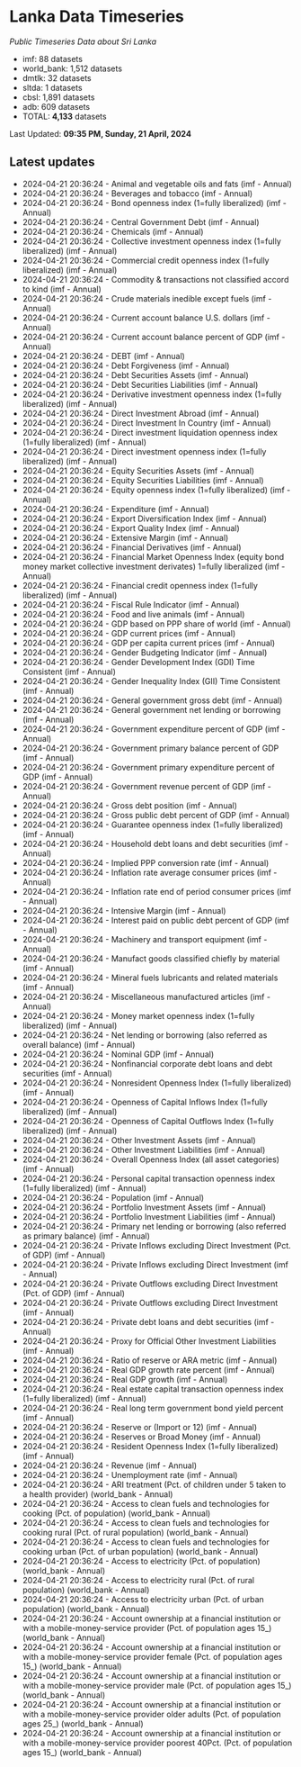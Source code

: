 # Lanka Data Timeseries
*Public Timeseries Data about Sri Lanka*

* imf: 88 datasets
* world_bank: 1,512 datasets
* dmtlk: 32 datasets
* sltda: 1 datasets
* cbsl: 1,891 datasets
* adb: 609 datasets
* TOTAL: **4,133** datasets

Last Updated: **09:35 PM, Sunday, 21 April, 2024**

## Latest updates

* 2024-04-21 20:36:24 - Animal and vegetable oils and fats (imf - Annual)
* 2024-04-21 20:36:24 - Beverages and tobacco (imf - Annual)
* 2024-04-21 20:36:24 - Bond openness index (1=fully liberalized) (imf - Annual)
* 2024-04-21 20:36:24 - Central Government Debt (imf - Annual)
* 2024-04-21 20:36:24 - Chemicals (imf - Annual)
* 2024-04-21 20:36:24 - Collective investment openness index (1=fully liberalized) (imf - Annual)
* 2024-04-21 20:36:24 - Commercial credit openness index (1=fully liberalized) (imf - Annual)
* 2024-04-21 20:36:24 - Commodity & transactions not classified accord to kind (imf - Annual)
* 2024-04-21 20:36:24 - Crude materials inedible except fuels (imf - Annual)
* 2024-04-21 20:36:24 - Current account balance U.S. dollars (imf - Annual)
* 2024-04-21 20:36:24 - Current account balance percent of GDP (imf - Annual)
* 2024-04-21 20:36:24 - DEBT (imf - Annual)
* 2024-04-21 20:36:24 - Debt Forgiveness (imf - Annual)
* 2024-04-21 20:36:24 - Debt Securities Assets (imf - Annual)
* 2024-04-21 20:36:24 - Debt Securities Liabilities (imf - Annual)
* 2024-04-21 20:36:24 - Derivative investment openness index (1=fully liberalized) (imf - Annual)
* 2024-04-21 20:36:24 - Direct Investment Abroad (imf - Annual)
* 2024-04-21 20:36:24 - Direct Investment In Country (imf - Annual)
* 2024-04-21 20:36:24 - Direct investment liquidation openness index (1=fully liberalized) (imf - Annual)
* 2024-04-21 20:36:24 - Direct investment openness index (1=fully liberalized) (imf - Annual)
* 2024-04-21 20:36:24 - Equity Securities Assets (imf - Annual)
* 2024-04-21 20:36:24 - Equity Securities Liabilities (imf - Annual)
* 2024-04-21 20:36:24 - Equity openness index (1=fully liberalized) (imf - Annual)
* 2024-04-21 20:36:24 - Expenditure (imf - Annual)
* 2024-04-21 20:36:24 - Export Diversification Index (imf - Annual)
* 2024-04-21 20:36:24 - Export Quality Index (imf - Annual)
* 2024-04-21 20:36:24 - Extensive Margin (imf - Annual)
* 2024-04-21 20:36:24 - Financial Derivatives (imf - Annual)
* 2024-04-21 20:36:24 - Financial Market Openness Index (equity bond money market collective investment derivates) 1=fully liberalized (imf - Annual)
* 2024-04-21 20:36:24 - Financial credit openness index (1=fully liberalized) (imf - Annual)
* 2024-04-21 20:36:24 - Fiscal Rule Indicator (imf - Annual)
* 2024-04-21 20:36:24 - Food and live animals (imf - Annual)
* 2024-04-21 20:36:24 - GDP based on PPP share of world (imf - Annual)
* 2024-04-21 20:36:24 - GDP current prices (imf - Annual)
* 2024-04-21 20:36:24 - GDP per capita current prices (imf - Annual)
* 2024-04-21 20:36:24 - Gender Budgeting Indicator (imf - Annual)
* 2024-04-21 20:36:24 - Gender Development Index (GDI) Time Consistent (imf - Annual)
* 2024-04-21 20:36:24 - Gender Inequality Index (GII) Time Consistent (imf - Annual)
* 2024-04-21 20:36:24 - General government gross debt (imf - Annual)
* 2024-04-21 20:36:24 - General government net lending or borrowing (imf - Annual)
* 2024-04-21 20:36:24 - Government expenditure percent of GDP (imf - Annual)
* 2024-04-21 20:36:24 - Government primary balance percent of GDP (imf - Annual)
* 2024-04-21 20:36:24 - Government primary expenditure percent of GDP (imf - Annual)
* 2024-04-21 20:36:24 - Government revenue percent of GDP (imf - Annual)
* 2024-04-21 20:36:24 - Gross debt position (imf - Annual)
* 2024-04-21 20:36:24 - Gross public debt percent of GDP (imf - Annual)
* 2024-04-21 20:36:24 - Guarantee openness index (1=fully liberalized) (imf - Annual)
* 2024-04-21 20:36:24 - Household debt loans and debt securities (imf - Annual)
* 2024-04-21 20:36:24 - Implied PPP conversion rate (imf - Annual)
* 2024-04-21 20:36:24 - Inflation rate average consumer prices (imf - Annual)
* 2024-04-21 20:36:24 - Inflation rate end of period consumer prices (imf - Annual)
* 2024-04-21 20:36:24 - Intensive Margin (imf - Annual)
* 2024-04-21 20:36:24 - Interest paid on public debt percent of GDP (imf - Annual)
* 2024-04-21 20:36:24 - Machinery and transport equipment (imf - Annual)
* 2024-04-21 20:36:24 - Manufact goods classified chiefly by material (imf - Annual)
* 2024-04-21 20:36:24 - Mineral fuels lubricants and related materials (imf - Annual)
* 2024-04-21 20:36:24 - Miscellaneous manufactured articles (imf - Annual)
* 2024-04-21 20:36:24 - Money market openness index (1=fully liberalized) (imf - Annual)
* 2024-04-21 20:36:24 - Net lending or borrowing (also referred as overall balance) (imf - Annual)
* 2024-04-21 20:36:24 - Nominal GDP (imf - Annual)
* 2024-04-21 20:36:24 - Nonfinancial corporate debt loans and debt securities (imf - Annual)
* 2024-04-21 20:36:24 - Nonresident Openness Index (1=fully liberalized) (imf - Annual)
* 2024-04-21 20:36:24 - Openness of Capital Inflows Index (1=fully liberalized) (imf - Annual)
* 2024-04-21 20:36:24 - Openness of Capital Outflows Index (1=fully liberalized) (imf - Annual)
* 2024-04-21 20:36:24 - Other Investment Assets (imf - Annual)
* 2024-04-21 20:36:24 - Other Investment Liabilities (imf - Annual)
* 2024-04-21 20:36:24 - Overall Openness Index (all asset categories) (imf - Annual)
* 2024-04-21 20:36:24 - Personal capital transaction openness index (1=fully liberalized) (imf - Annual)
* 2024-04-21 20:36:24 - Population (imf - Annual)
* 2024-04-21 20:36:24 - Portfolio Investment Assets (imf - Annual)
* 2024-04-21 20:36:24 - Portfolio Investment Liabilities (imf - Annual)
* 2024-04-21 20:36:24 - Primary net lending or borrowing (also referred as primary balance) (imf - Annual)
* 2024-04-21 20:36:24 - Private Inflows excluding Direct Investment (Pct. of GDP) (imf - Annual)
* 2024-04-21 20:36:24 - Private Inflows excluding Direct Investment (imf - Annual)
* 2024-04-21 20:36:24 - Private Outflows excluding Direct Investment (Pct. of GDP) (imf - Annual)
* 2024-04-21 20:36:24 - Private Outflows excluding Direct Investment (imf - Annual)
* 2024-04-21 20:36:24 - Private debt loans and debt securities (imf - Annual)
* 2024-04-21 20:36:24 - Proxy for Official Other Investment Liabilities (imf - Annual)
* 2024-04-21 20:36:24 - Ratio of reserve or ARA metric (imf - Annual)
* 2024-04-21 20:36:24 - Real GDP growth rate percent (imf - Annual)
* 2024-04-21 20:36:24 - Real GDP growth (imf - Annual)
* 2024-04-21 20:36:24 - Real estate capital transaction openness index (1=fully liberalized) (imf - Annual)
* 2024-04-21 20:36:24 - Real long term government bond yield percent (imf - Annual)
* 2024-04-21 20:36:24 - Reserve or (Import or 12) (imf - Annual)
* 2024-04-21 20:36:24 - Reserves or Broad Money (imf - Annual)
* 2024-04-21 20:36:24 - Resident Openness Index (1=fully liberalized) (imf - Annual)
* 2024-04-21 20:36:24 - Revenue (imf - Annual)
* 2024-04-21 20:36:24 - Unemployment rate (imf - Annual)
* 2024-04-21 20:36:24 - ARI treatment (Pct. of children under 5 taken to a health provider) (world_bank - Annual)
* 2024-04-21 20:36:24 - Access to clean fuels and technologies for cooking (Pct. of population) (world_bank - Annual)
* 2024-04-21 20:36:24 - Access to clean fuels and technologies for cooking rural (Pct. of rural population) (world_bank - Annual)
* 2024-04-21 20:36:24 - Access to clean fuels and technologies for cooking urban (Pct. of urban population) (world_bank - Annual)
* 2024-04-21 20:36:24 - Access to electricity (Pct. of population) (world_bank - Annual)
* 2024-04-21 20:36:24 - Access to electricity rural (Pct. of rural population) (world_bank - Annual)
* 2024-04-21 20:36:24 - Access to electricity urban (Pct. of urban population) (world_bank - Annual)
* 2024-04-21 20:36:24 - Account ownership at a financial institution or with a mobile-money-service provider (Pct. of population ages 15_) (world_bank - Annual)
* 2024-04-21 20:36:24 - Account ownership at a financial institution or with a mobile-money-service provider female (Pct. of population ages 15_) (world_bank - Annual)
* 2024-04-21 20:36:24 - Account ownership at a financial institution or with a mobile-money-service provider male (Pct. of population ages 15_) (world_bank - Annual)
* 2024-04-21 20:36:24 - Account ownership at a financial institution or with a mobile-money-service provider older adults (Pct. of population ages 25_) (world_bank - Annual)
* 2024-04-21 20:36:24 - Account ownership at a financial institution or with a mobile-money-service provider poorest 40Pct. (Pct. of population ages 15_) (world_bank - Annual)